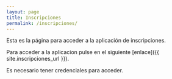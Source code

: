 ```yaml
---
layout: page
title: Inscripciones
permalink: /inscripciones/
---
```


Esta es la página para acceder a la aplicación de inscripciones.

Para acceder a la aplicacion pulse en el siguiente [enlace]({{ site.inscripciones_url }}).

Es necesario tener credenciales para acceder.
